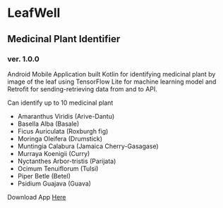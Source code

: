 # LeafWell
## Medicinal Plant Identifier
### ver. 1.0.0

Android Mobile Application built Kotlin for identifying medicinal plant by image of the leaf using TensorFlow Lite for machine learning model and Retrofit for sending-retrieving data from and to API.

Can identify up to 10 medicinal plant
- Amaranthus Viridis (Arive-Dantu)
- Basella Alba (Basale)
- Ficus Auriculata (Roxburgh fig)
- Moringa Oleifera (Drumstick)
- Muntingia Calabura (Jamaica Cherry-Gasagase)
- Murraya Koenigii (Curry)
- Nyctanthes Arbor-tristis (Parijata)
- Ocimum Tenuiflorum (Tulsi)
- Piper Betle (Betel)
- Psidium Guajava (Guava)

Download App [Here]

[//]: # 
[Here]: <https://drive.google.com/drive/folders/1oydl6muT4dxYsphrtqc20iDQVM84WieJ?usp=sharing>

